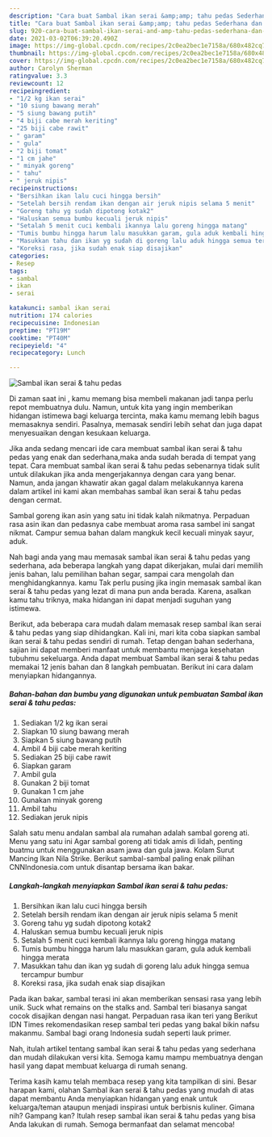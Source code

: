 ```yaml
---
description: "Cara buat Sambal ikan serai &amp;amp; tahu pedas Sederhana dan Mudah Dibuat"
title: "Cara buat Sambal ikan serai &amp;amp; tahu pedas Sederhana dan Mudah Dibuat"
slug: 920-cara-buat-sambal-ikan-serai-and-amp-tahu-pedas-sederhana-dan-mudah-dibuat
date: 2021-03-02T06:39:20.490Z
image: https://img-global.cpcdn.com/recipes/2c0ea2bec1e7158a/680x482cq70/sambal-ikan-serai-tahu-pedas-foto-resep-utama.jpg
thumbnail: https://img-global.cpcdn.com/recipes/2c0ea2bec1e7158a/680x482cq70/sambal-ikan-serai-tahu-pedas-foto-resep-utama.jpg
cover: https://img-global.cpcdn.com/recipes/2c0ea2bec1e7158a/680x482cq70/sambal-ikan-serai-tahu-pedas-foto-resep-utama.jpg
author: Carolyn Sherman
ratingvalue: 3.3
reviewcount: 12
recipeingredient:
- "1/2 kg ikan serai"
- "10 siung bawang merah"
- "5 siung bawang putih"
- "4 biji cabe merah keriting"
- "25 biji cabe rawit"
- " garam"
- " gula"
- "2 biji tomat"
- "1 cm jahe"
- " minyak goreng"
- " tahu"
- " jeruk nipis"
recipeinstructions:
- "Bersihkan ikan lalu cuci hingga bersih"
- "Setelah bersih rendam ikan dengan air jeruk nipis selama 5 menit"
- "Goreng tahu yg sudah dipotong kotak2"
- "Haluskan semua bumbu kecuali jeruk nipis"
- "Setalah 5 menit cuci kembali ikannya lalu goreng hingga matang"
- "Tumis bumbu hingga harum lalu masukkan garam, gula aduk kembali hingga merata"
- "Masukkan tahu dan ikan yg sudah di goreng lalu aduk hingga semua tercampur bumbur"
- "Koreksi rasa, jika sudah enak siap disajikan"
categories:
- Resep
tags:
- sambal
- ikan
- serai

katakunci: sambal ikan serai 
nutrition: 174 calories
recipecuisine: Indonesian
preptime: "PT19M"
cooktime: "PT40M"
recipeyield: "4"
recipecategory: Lunch

---
```



![Sambal ikan serai &amp; tahu pedas](https://img-global.cpcdn.com/recipes/2c0ea2bec1e7158a/680x482cq70/sambal-ikan-serai-tahu-pedas-foto-resep-utama.jpg)

Di zaman  saat ini , kamu memang bisa membeli makanan jadi tanpa perlu repot membuatnya dulu. Namun, untuk kita yang ingin memberikan hidangan istimewa bagi keluarga tercinta, maka kamu memang lebih bagus memasaknya sendiri. Pasalnya, memasak sendiri lebih sehat dan juga dapat menyesuaikan dengan kesukaan keluarga.

Jika anda sedang mencari ide cara membuat sambal ikan serai &amp; tahu pedas yang enak dan sederhana,maka anda sudah berada di tempat yang tepat. Cara membuat sambal ikan serai &amp; tahu pedas  sebenarnya tidak sulit untuk dilakukan jika anda mengerjakannya dengan cara yang benar. Namun, anda jangan khawatir akan gagal dalam melakukannya 
karena dalam artikel ini kami akan membahas sambal ikan serai &amp; tahu pedas dengan cermat.  

Sambal goreng ikan asin yang satu ini tidak kalah nikmatnya. Perpaduan rasa asin ikan dan pedasnya cabe membuat aroma rasa sambel ini sangat nikmat. Campur semua bahan dalam mangkuk kecil kecuali minyak sayur, aduk.

Nah bagi anda yang mau memasak sambal ikan serai &amp; tahu pedas yang sederhana, ada beberapa langkah yang dapat dikerjakan, mulai dari memilih jenis bahan, lalu pemilihan bahan segar, sampai cara mengolah dan menghidangkannya. kamu Tak perlu pusing jika ingin memasak sambal ikan serai &amp; tahu pedas yang lezat di mana pun anda berada. Karena, asalkan kamu  tahu triknya, maka hidangan ini dapat menjadi suguhan yang istimewa.

Berikut, ada beberapa cara mudah dalam memasak resep sambal ikan serai &amp; tahu pedas yang siap dihidangkan. Kali ini, mari kita coba siapkan sambal ikan serai &amp; tahu pedas sendiri di rumah. Tetap dengan bahan sederhana, sajian ini dapat memberi manfaat untuk membantu menjaga kesehatan tubuhmu sekeluarga. Anda dapat membuat Sambal ikan serai &amp; tahu pedas memakai 12 jenis bahan dan 8 langkah pembuatan. Berikut ini cara dalam menyiapkan hidangannya.

<!--inarticleads1-->

##### Bahan-bahan dan bumbu yang digunakan untuk pembuatan Sambal ikan serai &amp; tahu pedas:

1. Sediakan 1/2 kg ikan serai
1. Siapkan 10 siung bawang merah
1. Siapkan 5 siung bawang putih
1. Ambil 4 biji cabe merah keriting
1. Sediakan 25 biji cabe rawit
1. Siapkan  garam
1. Ambil  gula
1. Gunakan 2 biji tomat
1. Gunakan 1 cm jahe
1. Gunakan  minyak goreng
1. Ambil  tahu
1. Sediakan  jeruk nipis


Salah satu menu andalan sambal ala rumahan adalah sambal goreng ati. Menu yang satu ini Agar sambal goreng ati tidak amis di lidah, penting buatmu untuk menggunakan asam jawa dan gula jawa. Kolam Surut Mancing Ikan Nila Strike. Berikut sambal-sambal paling enak pilihan CNNIndonesia.com untuk disantap bersama ikan bakar. 

<!--inarticleads2-->

##### Langkah-langkah menyiapkan Sambal ikan serai &amp; tahu pedas:

1. Bersihkan ikan lalu cuci hingga bersih
1. Setelah bersih rendam ikan dengan air jeruk nipis selama 5 menit
1. Goreng tahu yg sudah dipotong kotak2
1. Haluskan semua bumbu kecuali jeruk nipis
1. Setalah 5 menit cuci kembali ikannya lalu goreng hingga matang
1. Tumis bumbu hingga harum lalu masukkan garam, gula aduk kembali hingga merata
1. Masukkan tahu dan ikan yg sudah di goreng lalu aduk hingga semua tercampur bumbur
1. Koreksi rasa, jika sudah enak siap disajikan


Pada ikan bakar, sambal terasi ini akan memberikan sensasi rasa yang lebih unik. Suck what remains on the stalks and. Sambal teri biasanya sangat cocok disajikan dengan nasi hangat. Perpaduan rasa ikan teri yang Berikut IDN Times rekomendasikan resep sambal teri pedas yang bakal bikin nafsu makanmu. Sambal bagi orang Indonesia sudah seperti lauk primer. 

Nah, itulah artikel tentang  sambal ikan serai &amp; tahu pedas  yang sederhana dan mudah dilakukan versi kita. Semoga kamu mampu membuatnya dengan hasil yang dapat membuat keluarga di rumah senang. 

Terima kasih kamu telah membaca resep yang kita tampilkan di sini. Besar harapan kami, olahan  Sambal ikan serai &amp; tahu pedas yang mudah di atas dapat membantu Anda menyiapkan hidangan yang enak untuk keluarga/teman ataupun menjadi inspirasi untuk berbisnis kuliner. Gimana nih? Gampang kan? Itulah resep sambal ikan serai &amp; tahu pedas yang bisa Anda lakukan di rumah. Semoga bermanfaat dan selamat mencoba!

